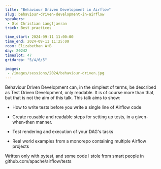 ```yaml
---
title: "Behaviour Driven Development in Airflow"
slug: behaviour-driven-development-in-airflow
speakers:
 - Ole Christian Langfjaeran
track: Best practices

time_start: 2024-09-11 11:00:00
time_end: 2024-09-11 11:25:00
room: Elizabethan A+B
day: 20242
timeslot: 47
gridarea: "5/4/6/5"

images: 
 - /images/sessions/2024/behaviour-driven.jpg
---
```


Behaviour Driven Development can, in the simplest of terms, be described as Test Driven Development, only readable. It is of course more than that, but that is not the aim of this talk. This talk aims to show:
 
 
 
 * How to write tests before you write a single line of Airflow code
 
 * Create reusable and readable steps for setting up tests, in a given-when-then manner.
 
 * Test rendering and execution of your DAG's tasks
 
 * Real world examples from a monorepo containing multiple Airflow projects
 
 
 
 Written only with pytest, and some code I stole from smart people in github.com/apache/airflow/tests